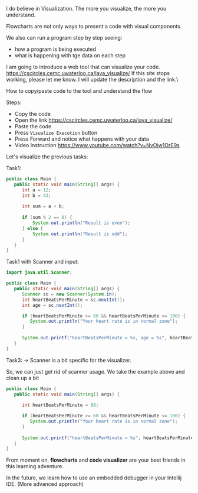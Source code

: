 I do believe in Visualization. The more you visualize, the more you understand.

Flowcharts are not only ways to present a code with visual components.

We also can run a program step by step seeing:
* how a program is being executed
* what is happening with tge data on each step

I am going to introduce a web tool that can visualize your code.
https://cscircles.cemc.uwaterloo.ca/java_visualize/
If this site stops working, please let me know. I will update the description and the link.\

How to copy/paste code to the tool and understand the flow 

Steps: 
* Copy the code 
* Open the link https://cscircles.cemc.uwaterloo.ca/java_visualize/
* Paste the code
* Press `Visualize Execution` button
* Press Forward and notice what happens with your data
* Video Instruction https://www.youtube.com/watch?v=NvOiw1OrE9s

Let's visualize the previous tasks:

Task1:

```java
public class Main {
   public static void main(String[] args) {
      int a = 12;
      int b = 43;
      
      int sum = a + b;
      
      if (sum % 2 == 0) {
          System.out.println("Result is even");
      } else {
          System.out.println("Result is odd");
      }
   }
}
```

Task1 with Scanner and input: 

```java
import java.util.Scanner;

public class Main {
   public static void main(String[] args) {
      Scanner sc = new Scanner(System.in);
      int heartBeatsPerMinute = sc.nextInt();
      int age = sc.nextInt();

      if (heartBeatsPerMinute >= 60 && heartBeatsPerMinute <= 100) {
         System.out.println("Your heart rate is in normal zone");
      }
      
      System.out.printf("heartBeatsPerMinute = %s, age = %s", heartBeatsPerMinute, age);
   }
}
```

Task3: -> Scanner is a bit specific for the visualizer.

So, we can just get rid of scanner usage. We take the  example above and clean up a bit
```java
public class Main {
   public static void main(String[] args) {
      
      int heartBeatsPerMinute = 88;

      if (heartBeatsPerMinute >= 60 && heartBeatsPerMinute <= 100) {
         System.out.println("Your heart rate is in normal zone");
      }
      
      System.out.printf("heartBeatsPerMinute = %s", heartBeatsPerMinute);
   }
}
```

From moment on, **flowcharts** and **code visualizer** are your best friends in this learning adventure.

In the future, we learn how to use an embedded debugger in your Intellij IDE. (More advanced approach)
